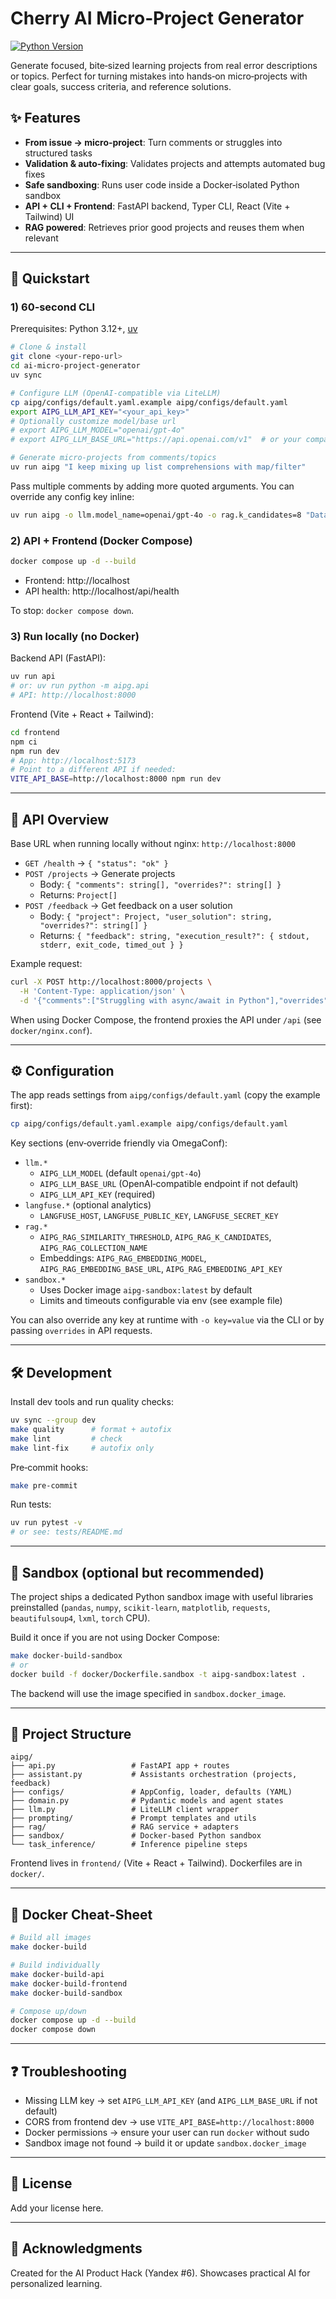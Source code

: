 # Cherry AI Micro‑Project Generator

[![Python Version](https://img.shields.io/badge/python-3.12+-blue.svg)](https://python.org)

Generate focused, bite‑sized learning projects from real error descriptions or topics. Perfect for turning mistakes into hands‑on micro‑projects with clear goals, success criteria, and reference solutions.

## ✨ Features

- **From issue → micro‑project**: Turn comments or struggles into structured tasks
- **Validation & auto‑fixing**: Validates projects and attempts automated bug fixes
- **Safe sandboxing**: Runs user code inside a Docker‑isolated Python sandbox
- **API + CLI + Frontend**: FastAPI backend, Typer CLI, React (Vite + Tailwind) UI
- **RAG powered**: Retrieves prior good projects and reuses them when relevant

---

## 🚀 Quickstart

### 1) 60‑second CLI

Prerequisites: Python 3.12+, [uv](https://github.com/astral-sh/uv)

```bash
# Clone & install
git clone <your-repo-url>
cd ai-micro-project-generator
uv sync

# Configure LLM (OpenAI‑compatible via LiteLLM)
cp aipg/configs/default.yaml.example aipg/configs/default.yaml
export AIPG_LLM_API_KEY="<your_api_key>"
# Optionally customize model/base url
# export AIPG_LLM_MODEL="openai/gpt-4o"
# export AIPG_LLM_BASE_URL="https://api.openai.com/v1"  # or your compatible gateway

# Generate micro‑projects from comments/topics
uv run aipg "I keep mixing up list comprehensions with map/filter"
```

Pass multiple comments by adding more quoted arguments. You can override any config key inline:

```bash
uv run aipg -o llm.model_name=openai/gpt-4o -o rag.k_candidates=8 "Database connection times out"
```

### 2) API + Frontend (Docker Compose)

```bash
docker compose up -d --build
```

- Frontend: http://localhost
- API health: http://localhost/api/health

To stop: `docker compose down`.

### 3) Run locally (no Docker)

Backend API (FastAPI):

```bash
uv run api
# or: uv run python -m aipg.api
# API: http://localhost:8000
```

Frontend (Vite + React + Tailwind):

```bash
cd frontend
npm ci
npm run dev
# App: http://localhost:5173
# Point to a different API if needed:
VITE_API_BASE=http://localhost:8000 npm run dev
```

---

## 🧩 API Overview

Base URL when running locally without nginx: `http://localhost:8000`

- `GET /health` → `{ "status": "ok" }`
- `POST /projects` → Generate projects
  - Body: `{ "comments": string[], "overrides?": string[] }`
  - Returns: `Project[]`
- `POST /feedback` → Get feedback on a user solution
  - Body: `{ "project": Project, "user_solution": string, "overrides?": string[] }`
  - Returns: `{ "feedback": string, "execution_result?": { stdout, stderr, exit_code, timed_out } }`

Example request:

```bash
curl -X POST http://localhost:8000/projects \
  -H 'Content-Type: application/json' \
  -d '{"comments":["Struggling with async/await in Python"],"overrides":["llm.model_name=openai/gpt-4o"]}'
```

When using Docker Compose, the frontend proxies the API under `/api` (see `docker/nginx.conf`).

---

## ⚙️ Configuration

The app reads settings from `aipg/configs/default.yaml` (copy the example first):

```bash
cp aipg/configs/default.yaml.example aipg/configs/default.yaml
```

Key sections (env‑override friendly via OmegaConf):

- `llm.*`
  - `AIPG_LLM_MODEL` (default `openai/gpt-4o`)
  - `AIPG_LLM_BASE_URL` (OpenAI‑compatible endpoint if not default)
  - `AIPG_LLM_API_KEY` (required)
- `langfuse.*` (optional analytics)
  - `LANGFUSE_HOST`, `LANGFUSE_PUBLIC_KEY`, `LANGFUSE_SECRET_KEY`
- `rag.*`
  - `AIPG_RAG_SIMILARITY_THRESHOLD`, `AIPG_RAG_K_CANDIDATES`, `AIPG_RAG_COLLECTION_NAME`
  - Embeddings: `AIPG_RAG_EMBEDDING_MODEL`, `AIPG_RAG_EMBEDDING_BASE_URL`, `AIPG_RAG_EMBEDDING_API_KEY`
- `sandbox.*`
  - Uses Docker image `aipg-sandbox:latest` by default
  - Limits and timeouts configurable via env (see example file)

You can also override any key at runtime with `-o key=value` via the CLI or by passing `overrides` in API requests.

---

## 🛠️ Development

Install dev tools and run quality checks:

```bash
uv sync --group dev
make quality      # format + autofix
make lint         # check
make lint-fix     # autofix only
```

Pre‑commit hooks:

```bash
make pre-commit
```

Run tests:

```bash
uv run pytest -v
# or see: tests/README.md
```

---

## 🧪 Sandbox (optional but recommended)

The project ships a dedicated Python sandbox image with useful libraries preinstalled
(`pandas`, `numpy`, `scikit-learn`, `matplotlib`, `requests`, `beautifulsoup4`, `lxml`, `torch` CPU).

Build it once if you are not using Docker Compose:

```bash
make docker-build-sandbox
# or
docker build -f docker/Dockerfile.sandbox -t aipg-sandbox:latest .
```

The backend will use the image specified in `sandbox.docker_image`.

---

## 🧭 Project Structure

```
aipg/
├── api.py                 # FastAPI app + routes
├── assistant.py           # Assistants orchestration (projects, feedback)
├── configs/               # AppConfig, loader, defaults (YAML)
├── domain.py              # Pydantic models and agent states
├── llm.py                 # LiteLLM client wrapper
├── prompting/             # Prompt templates and utils
├── rag/                   # RAG service + adapters
├── sandbox/               # Docker‑based Python sandbox
└── task_inference/        # Inference pipeline steps
```

Frontend lives in `frontend/` (Vite + React + Tailwind). Dockerfiles are in `docker/`.

---

## 🐳 Docker Cheat‑Sheet

```bash
# Build all images
make docker-build

# Build individually
make docker-build-api
make docker-build-frontend
make docker-build-sandbox

# Compose up/down
docker compose up -d --build
docker compose down
```

---

## ❓ Troubleshooting

- Missing LLM key → set `AIPG_LLM_API_KEY` (and `AIPG_LLM_BASE_URL` if not default)
- CORS from frontend dev → use `VITE_API_BASE=http://localhost:8000`
- Docker permissions → ensure your user can run `docker` without sudo
- Sandbox image not found → build it or update `sandbox.docker_image`

---

## 📜 License

Add your license here.

---

## 🙌 Acknowledgments

Created for the AI Product Hack (Yandex #6). Showcases practical AI for personalized learning.
